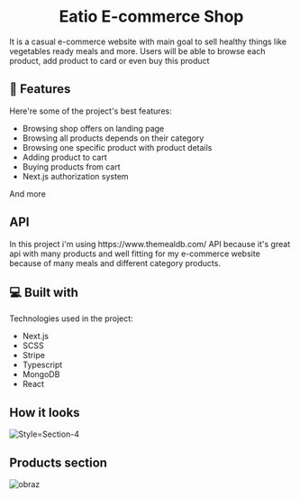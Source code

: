 <h1 align="center" id="title">Eatio E-commerce Shop</h1>

<p id="description">It is a casual e-commerce website with main goal to sell healthy things like vegetables ready meals and more. Users will be able to browse each product, add product to card or even buy this product</p>

  
  
<h2>🧐 Features</h2>

Here're some of the project's best features:

*   Browsing shop offers on landing page
*   Browsing all products depends on their category
*   Browsing one specific product with product details
*   Adding product to cart
*   Buying products from cart
*   Next.js authorization system

And more

<h2>API</h2>
In this project i'm using https://www.themealdb.com/ API because it's great api with many products and well fitting for my e-commerce website because of many meals and different category products.

  
  
<h2>💻 Built with</h2>

Technologies used in the project:

*   Next.js
*   SCSS
*   Stripe
*   Typescript
*   MongoDB
*   React

  <h2>How it looks</h2>
  
  ![Style=Section-4](https://github.com/Peterr181/eatio-eccomerce-shop/assets/102172769/370af8a9-b272-4738-a0c4-045b6a6879a4)

  <h2>Products section</h2>

  ![obraz](https://github.com/Peterr181/eatio-e-commerce-shop/assets/102172769/6f421c42-2c78-46e2-a9f4-014b089c8b0a)


